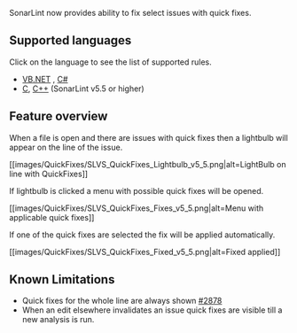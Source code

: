 
SonarLint now provides ability to fix select issues with quick fixes. 

## Supported languages
Click on the language to see the list of supported rules.
* [VB.NET](https://rules.sonarsource.com/vbnet/quickfix) , [C#](https://rules.sonarsource.com/csharp/quickfix/) 
* [C](https://rules.sonarsource.com/c/quickfix/), [C++](https://rules.sonarsource.com/cpp/quickfix/) (SonarLint v5.5 or higher)


## Feature overview

When a file is open and there are issues with quick fixes then a lightbulb will appear on the line of the issue.

[[images/QuickFixes/SLVS_QuickFixes_Lightbulb_v5_5.png|alt=LightBulb on line with QuickFixes]]

If lightbulb is clicked a menu with possible quick fixes will be opened. 

[[images/QuickFixes/SLVS_QuickFixes_Fixes_v5_5.png|alt=Menu with applicable quick fixes]]

If one of the quick fixes are selected the fix will be applied automatically. 

[[images/QuickFixes/SLVS_QuickFixes_Fixed_v5_5.png|alt=Fixed applied]]

## Known Limitations

* Quick fixes for the whole line are always shown [#2878](https://github.com/SonarSource/sonarlint-visualstudio/issues/2878)
* When an edit elsewhere invalidates an issue quick fixes are visible till a new analysis is run. 